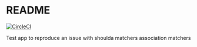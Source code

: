 # README

[![CircleCI](https://circleci.com/gh/iainbeeston/shoulda-test-app.svg?style=svg)](https://circleci.com/gh/iainbeeston/shoulda-test-app)

Test app to reproduce an issue with shoulda matchers association matchers
